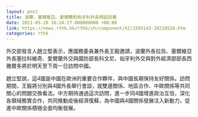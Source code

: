 ```yaml
---
layout: post
title: 波蘭、塞爾維亞、愛爾蘭和匈牙利外長明起訪華
date: 2021-05-28 16:24:27.000000000 +08:00
link: https://news.rthk.hk/rthk/ch/component/k2/1593143-20210528.htm
categories: rthk
---
```


外交部發言人趙立堅表示，應國務委員兼外長王毅邀請，波蘭外長拉烏、塞爾維亞外長塞拉科維奇、愛爾蘭外交與國防部長科文尼、匈牙利外交與對外經濟部部長西雅爾多將於明天至下周一日訪問中國。

趙立堅說，這4國是中國在歐洲的重要合作夥伴，與中國長期保持友好關係。訪問期間，王毅將分別與4國外長舉行會談，就雙邊關係、地區合作、中歐關係等共同關心的問題交換看法。中方期待通過這次訪問，進一步同4國增進政治互信，深化各領域務實合作，共同推動疫後經濟復蘇，為中國與4國關係發展注入新動力，促進中歐關係積極全面均衡發展。
